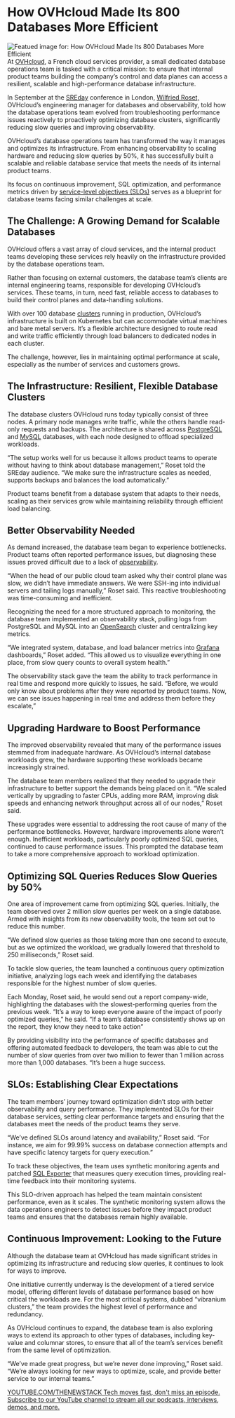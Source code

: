 # How OVHcloud Made Its 800 Databases More Efficient
![Featued image for: How OVHcloud Made Its 800 Databases More Efficient](https://cdn.thenewstack.io/media/2024/10/5291016d-how-ovhcloud-made-its-800-databases-more-efficient-2-1024x576.jpg)
At [OVHcloud](https://us.ovhcloud.com/), a French cloud services provider, a small dedicated database operations team is tasked with a critical mission: to ensure that internal product teams building the company’s control and data planes can access a resilient, scalable and high-performance database infrastructure.

In September at the [SREday](https://sreday.com/2024-london/) conference in London, [Wilfried Roset,](https://www.linkedin.com/in/wilfriedroset) OVHcloud’s engineering manager for databases and observability, told how the database operations team evolved from troubleshooting performance issues reactively to proactively optimizing database clusters, significantly reducing slow queries and improving observability.

OVHcloud’s database operations team has transformed the way it manages and optimizes its infrastructure. From enhancing observability to scaling hardware and reducing slow queries by 50%, it has successfully built a scalable and reliable database service that meets the needs of its internal product teams.

Its focus on continuous improvement, SQL optimization, and performance metrics driven by [service-level objectives (SLOs)](https://thenewstack.io/sre-fundamentals-differences-between-sli-vs-slo-vs-sla/) serves as a blueprint for database teams facing similar challenges at scale.

## The Challenge: A Growing Demand for Scalable Databases
OVHcloud offers a vast array of cloud services, and the internal product teams developing these services rely heavily on the infrastructure provided by the database operations team.

Rather than focusing on external customers, the database team’s clients are internal engineering teams, responsible for developing OVHcloud’s services. These teams, in turn, need fast, reliable access to databases to build their control planes and data-handling solutions.

With over 100 database [clusters](https://thenewstack.io/kubernetes-building-blocks-nodes-pods-clusters/) running in production, OVHcloud’s infrastructure is built on Kubernetes but can accommodate virtual machines and bare metal servers. It’s a flexible architecture designed to route read and write traffic efficiently through load balancers to dedicated nodes in each cluster.

The challenge, however, lies in maintaining optimal performance at scale, especially as the number of services and customers grows.

## The Infrastructure: Resilient, Flexible Database Clusters
The database clusters OVHcloud runs today typically consist of three nodes. A primary node manages write traffic, while the others handle read-only requests and backups. The architecture is shared across [PostgreSQL](https://thenewstack.io/postgresql-17-gets-incremental-backup-sql-queries-for-json/) and [MySQL](https://thenewstack.io/upgraded-mysql-crashes-on-restart-percona/) databases, with each node designed to offload specialized workloads.

“The setup works well for us because it allows product teams to operate without having to think about database management,” Roset told the SREday audience. “We make sure the infrastructure scales as needed, supports backups and balances the load automatically.”

Product teams benefit from a database system that adapts to their needs, scaling as their services grow while maintaining reliability through efficient load balancing.

## Better Observability Needed
As demand increased, the database team began to experience bottlenecks. Product teams often reported performance issues, but diagnosing these issues proved difficult due to a lack of [observability](https://thenewstack.io/observability/).

“When the head of our public cloud team asked why their control plane was slow, we didn’t have immediate answers. We were SSH-ing into individual servers and tailing logs manually,” Roset said. This reactive troubleshooting was time-consuming and inefficient.

Recognizing the need for a more structured approach to monitoring, the database team implemented an observability stack, pulling logs from PostgreSQL and MySQL into an [OpenSearch](https://thenewstack.io/aws-transfers-opensearch-to-the-linux-foundation/) cluster and centralizing key metrics.

“We integrated system, database, and load balancer metrics into [Grafana](https://thenewstack.io/can-grafana-adaptive-metrics-help-slash-observability-costs/) dashboards,” Roset added. “This allowed us to visualize everything in one place, from slow query counts to overall system health.”

The observability stack gave the team the ability to track performance in real time and respond more quickly to issues, he said. “Before, we would only know about problems after they were reported by product teams. Now, we can see issues happening in real time and address them before they escalate,”

## Upgrading Hardware to Boost Performance
The improved observability revealed that many of the performance issues stemmed from inadequate hardware. As OVHcloud’s internal database workloads grew, the hardware supporting these workloads became increasingly strained.

The database team members realized that they needed to upgrade their infrastructure to better support the demands being placed on it. “We scaled vertically by upgrading to faster CPUs, adding more RAM, improving disk speeds and enhancing network throughput across all of our nodes,” Roset said.

These upgrades were essential to addressing the root cause of many of the performance bottlenecks. However, hardware improvements alone weren’t enough. Inefficient workloads, particularly poorly optimized SQL queries, continued to cause performance issues. This prompted the database team to take a more comprehensive approach to workload optimization.

## Optimizing SQL Queries Reduces Slow Queries by 50%
One area of improvement came from optimizing SQL queries. Initially, the team observed over 2 million slow queries per week on a single database. Armed with insights from its new observability tools, the team set out to reduce this number.

“We defined slow queries as those taking more than one second to execute, but as we optimized the workload, we gradually lowered that threshold to 250 milliseconds,” Roset said.

To tackle slow queries, the team launched a continuous query optimization initiative, analyzing logs each week and identifying the databases responsible for the highest number of slow queries.

Each Monday, Roset said, he would send out a report company-wide, highlighting the databases with the slowest-performing queries from the previous week. “It’s a way to keep everyone aware of the impact of poorly optimized queries,” he said. “If a team’s database consistently shows up on the report, they know they need to take action”

By providing visibility into the performance of specific databases and offering automated feedback to developers, the team was able to cut the number of slow queries from over two million to fewer than 1 million across more than 1,000 databases. “It’s been a huge success.

## SLOs: Establishing Clear Expectations
The team members’ journey toward optimization didn’t stop with better observability and query performance. They implemented SLOs for their database services, setting clear performance targets and ensuring that the databases meet the needs of the product teams they serve.

“We’ve defined SLOs around latency and availability,” Roset said. “For instance, we aim for 99.99% success on database connection attempts and have specific latency targets for query execution.”

To track these objectives, the team uses synthetic monitoring agents and patched [SQL Exporter](https://github.com/justwatchcom/sql_exporter/pull/121) that measures query execution times, providing real-time feedback into their monitoring systems.

This SLO-driven approach has helped the team maintain consistent performance, even as it scales. The synthetic monitoring system allows the data operations engineers to detect issues before they impact product teams and ensures that the databases remain highly available.

## Continuous Improvement: Looking to the Future
Although the database team at OVHcloud has made significant strides in optimizing its infrastructure and reducing slow queries, it continues to look for ways to improve.

One initiative currently underway is the development of a tiered service model, offering different levels of database performance based on how critical the workloads are. For the most critical systems, dubbed “vibranium clusters,” the team provides the highest level of performance and redundancy.

As OVHcloud continues to expand, the database team is also exploring ways to extend its approach to other types of databases, including key-value and columnar stores, to ensure that all of the team’s services benefit from the same level of optimization.

“We’ve made great progress, but we’re never done improving,” Roset said. “We’re always looking for new ways to optimize, scale, and provide better service to our internal teams.”

[
YOUTUBE.COM/THENEWSTACK
Tech moves fast, don't miss an episode. Subscribe to our YouTube
channel to stream all our podcasts, interviews, demos, and more.
](https://youtube.com/thenewstack?sub_confirmation=1)